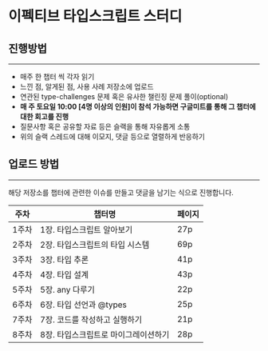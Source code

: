 # 이펙티브 타입스크립트 스터디

## 진행방법

---

- 매주 한 챕터 씩 각자 읽기
- 느낀 점, 알게된 점, 사용 사례 저장소에 업로드
- 연관된 type-challenges 문제 혹은 유사한 챌린징 문제 풀이(optional)
- **매 주 토요일 10:00 [4명 이상의 인원]이 참석 가능하면 구글미트를 통해 그 챕터에 대한 회고를 진행**
- 질문사항 혹은 공유할 자료 등은 슬랙을 통해 자유롭게 소통
- 위의 슬랙 스레드에 대해 이모지, 댓글 등으로 열렬하게 반응하기

## 업로드 방법

---

해당 저장소를 챕터에 관련한 이슈를 만들고 댓글을 남기는 식으로 진행합니다.

| 주차 | 챕터명 | 페이지 |
| --- | --- | --- |
| 1주차 | 1장. 타입스크립트 알아보기 | 27p |
| 2주차 | 2장. 타입스크립트의 타입 시스템 | 69p |
| 3주차 | 3장. 타입 추론 | 41p |
| 4주차 | 4장. 타입 설계 | 43p |
| 5주차 | 5장. any 다루기 | 22p |
| 6주차 | 6장. 타입 선언과 @types | 25p |
| 7주차 | 7장. 코드를 작성하고 실행하기 | 21p |
| 8주차 | 8장. 타입스크립트로 마이그레이션하기 | 28p |
